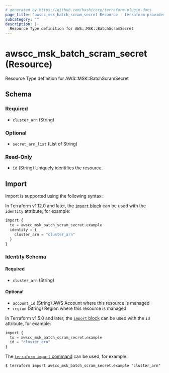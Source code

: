 ```yaml
---
# generated by https://github.com/hashicorp/terraform-plugin-docs
page_title: "awscc_msk_batch_scram_secret Resource - terraform-provider-awscc"
subcategory: ""
description: |-
  Resource Type definition for AWS::MSK::BatchScramSecret
---
```


# awscc_msk_batch_scram_secret (Resource)

Resource Type definition for AWS::MSK::BatchScramSecret



<!-- schema generated by tfplugindocs -->
## Schema

### Required

- `cluster_arn` (String)

### Optional

- `secret_arn_list` (List of String)

### Read-Only

- `id` (String) Uniquely identifies the resource.

## Import

Import is supported using the following syntax:

In Terraform v1.12.0 and later, the [`import` block](https://developer.hashicorp.com/terraform/language/import) can be used with the `identity` attribute, for example:

```terraform
import {
  to = awscc_msk_batch_scram_secret.example
  identity = {
    cluster_arn = "cluster_arn"
  }
}
```

<!-- schema generated by tfplugindocs -->
### Identity Schema

#### Required

- `cluster_arn` (String)

#### Optional

- `account_id` (String) AWS Account where this resource is managed
- `region` (String) Region where this resource is managed

In Terraform v1.5.0 and later, the [`import` block](https://developer.hashicorp.com/terraform/language/import) can be used with the `id` attribute, for example:

```terraform
import {
  to = awscc_msk_batch_scram_secret.example
  id = "cluster_arn"
}
```

The [`terraform import` command](https://developer.hashicorp.com/terraform/cli/commands/import) can be used, for example:

```shell
$ terraform import awscc_msk_batch_scram_secret.example "cluster_arn"
```
